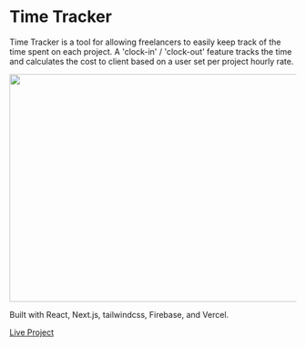 <h1>Time Tracker</h1>

<p>Time Tracker is a tool for allowing freelancers to easily keep track of the time spent on each project. A 'clock-in' / 'clock-out' feature tracks the time and calculates the cost to client based on a user set per project hourly rate.</p>

<img src='preview.png' width='600' height='400'/>

<p>Built with React, Next.js, tailwindcss, Firebase, and Vercel.</p>

<a href='https://time-tracker-plus.vercel.app'>Live Project</a>
